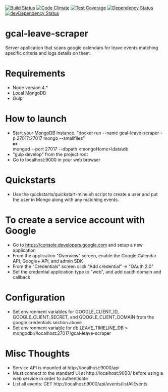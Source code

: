 [![Build Status](https://travis-ci.org/atsid/gcal-leave-scraper.svg?branch=master)](https://travis-ci.org/atsid/gcal-leave-scraper)
[![Code Climate](https://codeclimate.com/github/atsid/gcal-leave-scraper/badges/gpa.svg)](https://codeclimate.com/github/atsid/gcal-leave-scraper)
[![Test Coverage](https://codeclimate.com/github/atsid/gcal-leave-scraper/badges/coverage.svg)](https://codeclimate.com/github/atsid/gcal-leave-scraper/coverage)
[![Dependency Status](https://david-dm.org/atsid/gcal-leave-scraper.svg)](https://david-dm.org/atsid/gcal-leave-scraper)
[![devDependency Status](https://david-dm.org/atsid/gcal-leave-scraper/dev-status.svg)](https://david-dm.org/atsid/gcal-leave-scraper#info=devDependencies)

# gcal-leave-scraper
Server application that scans google calendars for leave events matching specific criteria and logs details on them.

# Requirements
* Node version 4.*
* Local MongoDB
* Gulp

# How to launch
* Start your MongoDB instance. "docker run --name gcal-leave-scraper -p 27017:27017 mongo --smallfiles"  <br /><b>or</b><br />mongod --port 27017 --dbpath &lt;mongoHome&gt;\data\db
* "gulp develop" from the project root
* Go to localhost:9000 in your web browser

# Quickstarts
* Use the quickstarts/quickstart-mine.sh script to create a user and put the user in Mongo along with any matching events.

# To create a service account with Google
* Go to https://console.developers.google.com and setup a new application
* From the application "Overview" screen, enable the Google Calendar API, Google+ API, and admin SDK
* From the "Credentials" screen click "Add credential" -> "OAuth 2.0"
* Set the credential application type to "web", and add oauth domain and callback

# Configuration
* Set environment variables for GOOGLE_CLIENT_ID, GOOGLE_CLIENT_SECRET, and GOOGLE_CLIENT_DOMAIN from the google credentials section above
* Set environment variable for db LEAVE_TIMELINE_DB > mongodb://localhost:27017/gcal-leave-scraper

# Misc Thoughts
* Service API is mounted at http://localhost:9000/api
* Must connect to the standard UI at http://localhost:9000/ before using a web service in order to authenticate
* List all events: GET http://localhost:9000/api/events/listAllEvents
